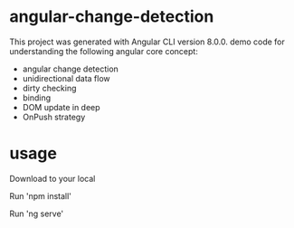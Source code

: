 
# angular-change-detection
This project was generated with Angular CLI version 8.0.0.
demo code for understanding the following angular core concept:
- angular change detection 
- unidirectional data flow 
- dirty checking 
- binding
- DOM update in deep
- OnPush strategy

# usage

Download to your local

Run 'npm install'

Run 'ng serve'



